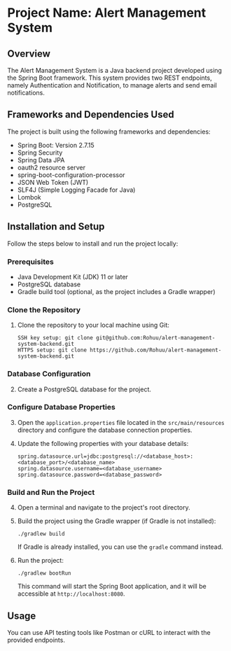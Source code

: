 # Project Name: Alert Management System

## Overview

The Alert Management System is a Java backend project developed using the Spring Boot framework. This system provides two REST endpoints, namely Authentication and Notification, to manage alerts and send email notifications.

## Frameworks and Dependencies Used

The project is built using the following frameworks and dependencies:

- Spring Boot: Version 2.7.15
- Spring Security
- Spring Data JPA
- oauth2 resource server
- spring-boot-configuration-processor
- JSON Web Token (JWT)
- SLF4J (Simple Logging Facade for Java)
- Lombok
- PostgreSQL

## Installation and Setup

Follow the steps below to install and run the project locally:

### Prerequisites

- Java Development Kit (JDK) 11 or later
- PostgreSQL database
- Gradle build tool (optional, as the project includes a Gradle wrapper)

### Clone the Repository

1. Clone the repository to your local machine using Git:

   ```
   SSH key setup: git clone git@github.com:Rohuu/alert-management-system-backend.git
   HTTPS setup: git clone https://github.com/Rohuu/alert-management-system-backend.git
   ```

### Database Configuration

2. Create a PostgreSQL database for the project.

### Configure Database Properties

3. Open the `application.properties` file located in the `src/main/resources` directory and configure the database connection properties.
4. Update the following properties with your database details:

   ```properties
   spring.datasource.url=jdbc:postgresql://<database_host>:<database_port>/<database_name>
   spring.datasource.username=<database_username>
   spring.datasource.password=<database_password>
   ```

### Build and Run the Project

4. Open a terminal and navigate to the project's root directory.

5. Build the project using the Gradle wrapper (if Gradle is not installed):

   ```
   ./gradlew build
   ```

   If Gradle is already installed, you can use the `gradle` command instead.

6. Run the project:

   ```
   ./gradlew bootRun
   ```

   This command will start the Spring Boot application, and it will be accessible at `http://localhost:8080`.


## Usage

You can use API testing tools like Postman or cURL to interact with the provided endpoints. 
